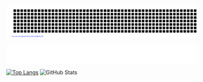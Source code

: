 ![gitartwork](gitartwork.svg)

![GitHub Metrics](github-metrics.svg)

[![Top Langs](https://github-readme-stats.vercel.app/api/top-langs/?username=ShotaHayashi0601&layout=compact)](https://github.com/anuraghazra/github-readme-stats)
![GitHub Stats](https://github-readme-stats.vercel.app/api?username=ShotaHayashi0601&show_icons=true&theme=tokyonight)
